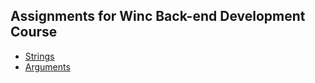 ## Assignments for Winc Back-end Development Course

- [Strings](https://github.com/thisisleonist/winc-back-end-development/blob/master/strings/main.py)
- [Arguments](https://github.com/thisisleonist/winc-back-end-development/blob/master/arguments/main.py)
